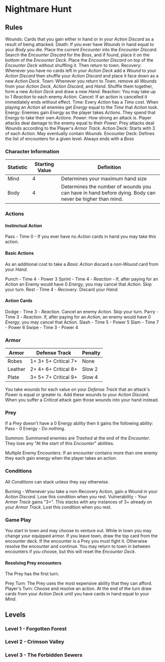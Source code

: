 # Nightmare Hunt

## Rules

Wounds: Cards that you gain either in hand or in your *Action Discard* as a result of being attacked.
Death: If you ever have *Wounds* in hand equal to your *Body* you die. Place the current *Encounter* into the *Encounter Discard*. Search the *Encounter Discard* for the *Boss*, and if found, place it on the bottom of the *Encounter Deck*. Place the *Encounter Discard* on top of the *Encounter Deck* without shuffling it. Then return to town.
Recovery: Whenever you have no cards left in your *Action Deck* add a *Wound* to your *Action Discard* then shuffle your *Action Discard* and place it face down as a new *Action Deck*.
Town: Whenever you return to *Town*, remove all *Wounds* from your *Action Deck*, *Action Discard*, and *Hand*. Shuffle them together, form a new *Action Deck* and draw a new *Hand*.
Reaction: You may take up to 1 *Reaction* to each enemy *Action*.
Cancel: If an action is cancelled it immediately ends without effect.
Time: Every *Action* has a *Time* cost. When playing an *Action* all enemies get *Energy* equal to the *Time* that *Action* took.
Energy: Enemies gain *Energy* as the player takes *Actions*. They spend that *Energy* to take their own *Actions*.
Power: How strong an attack is. Player attacks deal damage to the enemy equal to their *Power*. Prey attacks deal Wounds according to the Player's *Armor Track*.
Action Deck: Starts with 3 of each *Action*. May eventually contain *Wounds*.
Encounter Deck: Defines the list of encounters for a given level. Always ends with a *Boss*


### Character Information

Statistic | Starting Value | Definition
--------- | -------------- | ----------
Mind | 4 | Determines your maximum hand size
Body | 4 | Determines the number of wounds you can have in hand before dying. Body can never be higher than mind.

### Actions
#### Instinctual Action

Pass - Time 0 - If you ever have no *Action* cards in hand you may take this action.

#### Basic Actions
As an additional cost to take a *Basic Action* discard a *non-Wound* card from your *Hand*.

Punch - Time 4 - Power 3
Sprint - Time 4 - *Reaction* - If, after paying for an *Action* an Enemy would have 0 *Energy*, you may cancel that *Action*. Skip your turn.
Rest - Time 4 - *Recovery*. Discard your *Hand*.

#### Action Cards
Dodge - Time 3 - *Reaction*. Cancel an enemy *Action*. Skip your turn.
Parry - Time 3 - *Reaction*. If, after paying for an *Action*, an enemy would have 0 *Energy*, you may cancel that Action.
Slash - Time 5 - Power 5
Slam - Time 7 - Power 6
Swipe - Time 3 - Power 4

### Armor

Armor | Defense Track | Penalty
----- | ------------- | -------
Robes | 1+ 3+ 5+ Critical 7+ | None
Leather | 2+ 4+ 6+ Critical 8+ | Slow 2
Plate | 3+ 5+ 7+ Critical 9+ | Slow 4

You take wounds for each value on your *Defense Track* that an attack's *Power* is equal or greater to. Add these wounds to your *Action Discard*. When you suffer a *Critical* attack gain those wounds into your hand instead.

### Prey

If a *Prey* doesn't have a 0 Energy ability then it gains the following ability: 
Pass - 0 Energy - Do nothing.

Summon: Summoned enemies are *Trashed* at the end of the *Encounter*. They lose any "At the start of this *Encounter*" abilities.

Multiple Enemy Encounters: If an encounter contains more than one enemy they each gain energy when the player takes an action.

### Conditions
All *Conditions* can stack unless they say otherwise.

Burning - Whenever you take a non-Recovery Action, gain a Wound in your *Action Discard*. Lose this condition when you rest.
Vulnerability - Your *Armor Track* gains "3+". This stacks with any instances of 3+ already on your *Armor Track*. Lost this condition when you rest. 

### Game Play
You start in town and may choose to venture out. While in town you may change your equipped armor.
If you leave town, draw the top card from the encounter deck. If the encounter is a Prey you must fight it. Otherwise resolve the encounter and continue. You may return to town in between encounters if you choose, but this will reset the *Encounter Deck*.

#### Resolving Prey encounters
The Prey has the first turn. 

Prey Turn: The Prey uses the most expensive ability that they can afford.
Player's Turn: Choose and resolve an action. At the end of the turn draw cards from your *Action Deck* until you have cards in hand equal to your *Mind*.

## Levels
### Level 1 - Forgotten Forest
### Level 2 - Crimson Valley
### Level 3 - The Forbidden Sewers

